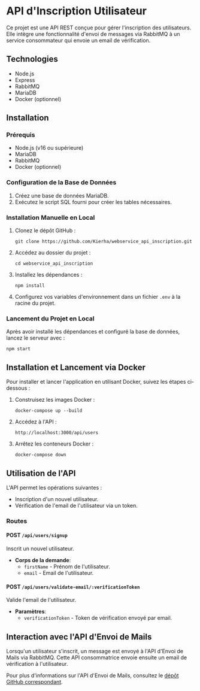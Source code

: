 # API d'Inscription Utilisateur

Ce projet est une API REST conçue pour gérer l'inscription des utilisateurs. Elle intègre une fonctionnalité d'envoi de messages via RabbitMQ à un service consommateur qui envoie un email de vérification.

## Technologies

- Node.js
- Express
- RabbitMQ
- MariaDB
- Docker (optionnel)

## Installation

### Prérequis

- Node.js (v16 ou supérieure)
- MariaDB
- RabbitMQ
- Docker (optionnel)

### Configuration de la Base de Données

1. Créez une base de données MariaDB.
2. Exécutez le script SQL fourni pour créer les tables nécessaires.

### Installation Manuelle en Local

1. Clonez le dépôt GitHub :
   ```
   git clone https://github.com/Kierha/webservice_api_inscription.git
   ```
2. Accédez au dossier du projet :
   ```
   cd webservice_api_inscription
   ```
3. Installez les dépendances :
   ```
   npm install
   ```
4. Configurez vos variables d'environnement dans un fichier `.env` à la racine du projet.

### Lancement du Projet en Local

Après avoir installé les dépendances et configuré la base de données, lancez le serveur avec :

```
npm start
```

## Installation et Lancement via Docker

Pour installer et lancer l'application en utilisant Docker, suivez les étapes ci-dessous :

1. Construisez les images Docker :

   ```
   docker-compose up --build
   ```

2. Accédez à l'API :

   ```
   http://localhost:3000/api/users
   ```

3. Arrêtez les conteneurs Docker :
   ```
   docker-compose down
   ```

## Utilisation de l'API

L'API permet les opérations suivantes :

- Inscription d'un nouvel utilisateur.
- Vérification de l'email de l'utilisateur via un token.

### Routes

#### **POST** `/api/users/signup`

Inscrit un nouvel utilisateur.

- **Corps de la demande**:
  - `firstName` - Prénom de l'utilisateur.
  - `email` - Email de l'utilisateur.

#### **POST** `/api/users/validate-email/:verificationToken`

Valide l'email de l'utilisateur.

- **Paramètres**:
  - `verificationToken` - Token de vérification envoyé par email.

## Interaction avec l'API d'Envoi de Mails

Lorsqu'un utilisateur s'inscrit, un message est envoyé à l'API d'Envoi de Mails via RabbitMQ. Cette API consommatrice envoie ensuite un email de vérification à l'utilisateur.

Pour plus d'informations sur l'API d'Envoi de Mails, consultez le [dépôt GitHub correspondant](https://github.com/Kierha/webservice_api_envoieMails).
